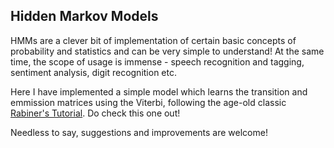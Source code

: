 ## Hidden Markov Models

HMMs are a clever bit of implementation of certain basic concepts of probability and statistics and can be very simple to understand! At the same time, the scope of usage is immense - speech recognition and tagging, sentiment analysis, digit recognition etc.

Here I have implemented a simple model which learns the transition and emmission matrices using the Viterbi, following the age-old classic [Rabiner's Tutorial](http://www.ece.ucsb.edu/Faculty/Rabiner/ece259/Reprints/tutorial%20on%20hmm%20and%20applications.pdf). Do check this one out!

Needless to say, suggestions and improvements are welcome!
